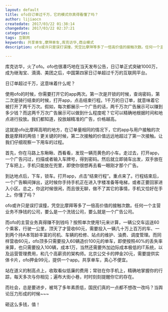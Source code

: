 ```yaml
---
layout: default
title: ofo日订单过千万，它的模式你真得看懂了吗？
author: lijiaocn
createdate: 2017/03/22 01:38:14
changedate: 2017/03/22 02:37:21
categories:
tags: 互联网
keywords: 共享单车,摩拜单车,库克访华,商业模式
description: ofo或许只是误打误撞，凭空比摩拜等多了一倍高价值的接触次数。任何一个主营业务不挣钱的公司，最终都是一个广告公司。

---
```


库克访华，火了ofo。ofo也很凑巧地在当天发布公告，日订单正式突破1000万，成为继淘宝、滴滴、美团之后，中国第四家日订单超过千万的互联网平台。

日订单超过千万，这意味着什么呢？

使用ofo的时候，你需要打开它的app两次。第一次是开锁的时候，查询密码，第二次是骑行结束的时候，打开app，点击结束行程。1千万的日订单，就意味着它被打开了两千万次。假如，每次都展示一个广告的话，两千万次广告展示可以赚到多少钱？而这两千万次广告展示可以做到什么程度呢？它可以精确地根据时间和地点进行投放。我们都知道，投放越精准的广告，价格越高。

这就是ofo比摩拜高明的地方，在订单量相同的情况下，它的app与用户接触的次数是摩拜的两倍！更关键的时候，第二次接触的价值远远地超过了第一次接触。让我们仔细观察一下用车的过程。

首先，你在马路上东瞅瞅、西看看，发现一辆亮黄色的小车。走过去，打开app，一个广告闪过，扫描或者输入车牌号，得到密码。然后就立即骑车出发，双手放在了车把上，手机只能放在兜里，即使你很想再去看一眼刚才那个广告。

到达地点后，下车，锁车。打开app，点击“结束行程”。重点来了。行程结束后，一个广告瞬间弹出，这时候你手持手机正在进入字楼准备等电梯，或者正要回家进入小区。总之，你这时候很闲，而且很无聊，做不了其它的事情，手机又恰好在手上。你懂了吗？

ofo或许只是误打误撞，凭空比摩拜等多了一倍高价值的接触次数。任何一个主营业务不挣钱的公司，要么是一个洗钱公司，要么就是一个广告公司。

而ofo的主营业务真得赚不到钱吗？按照单次使用1元来计算，一辆公交车运送60个乘客，行驶一公里，顶天了才营收60元，需要投入一辆几十万上百万的车、一到两个持A本驾龄丰富的司机、车辆的检修、站点的维护、油费、调度管理。而同样营收60元，ofo顶多只需要投入60辆造价100元的单车，即使按照40%的丢失率来算，也只需要投入100辆，成本1万，当然还需要外加边际成本极低的IT系统，以及运营管理费用，和几个高薪资的架构师。北京公交卡的押金20元，需要提供实体卡片，ofo押金99元，提供一个app。共享单车，真心不便宜。

站在道义的制高点上，收取看似低廉的费用；常驻在你手机上，精确地掌握你的行踪，每天多次与你相见；遍布大街小巷，时时刻刻提醒你它的存在。

而社会，总是要进步，被骂了多年素质低，国民们真的一点都不想改一改吗？当舆论压力形成的时候~~~

砸这么多钱，值！
